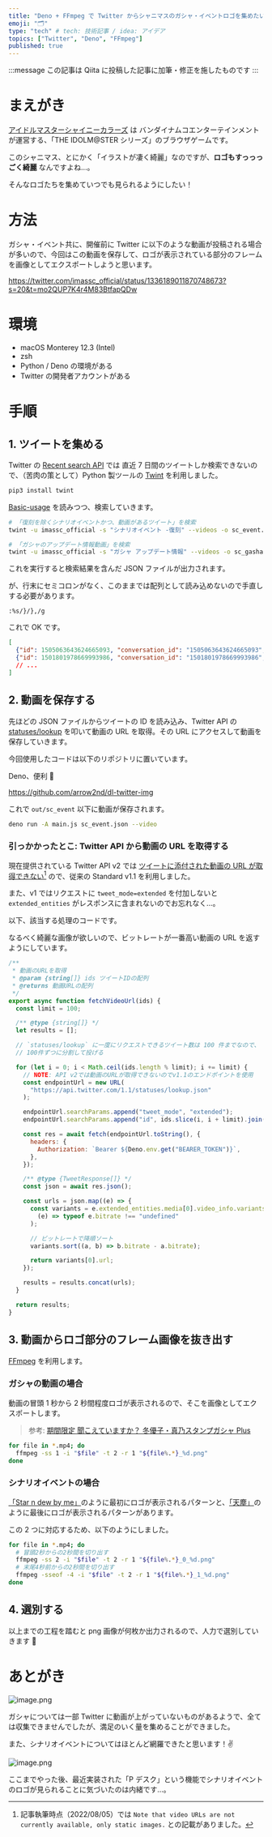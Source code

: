 ```yaml
---
title: "Deno + FFmpeg で Twitter からシャニマスのガシャ・イベントロゴを集めたい！"
emoji: "🗂"
type: "tech" # tech: 技術記事 / idea: アイデア
topics: ["Twitter", "Deno", "FFmpeg"]
published: true
---
```


:::message
この記事は Qiita に投稿した記事に加筆・修正を施したものです
:::

# まえがき

[アイドルマスターシャイニーカラーズ](https://shinycolors.idolmaster.jp) は バンダイナムコエンターテインメントが運営する、「THE IDOLM@STER シリーズ」のブラウザゲームです。

このシャニマス、とにかく「イラストが凄く綺麗」なのですが、**ロゴもすっっっごく綺麗** なんですよね...。

そんなロゴたちを集めていつでも見られるようにしたい！

# 方法

ガシャ・イベント共に、開催前に Twitter に以下のような動画が投稿される場合が多いので、今回はこの動画を保存して、ロゴが表示されている部分のフレームを画像としてエクスポートしようと思います。

https://twitter.com/imassc_official/status/1336189011870748673?s=20&t=mo2QUP7K4r4M83BtfapQDw

# 環境

- macOS Monterey 12.3 (Intel)
- zsh
- Python / Deno の環境がある
- Twitter の開発者アカウントがある

# 手順

## 1. ツイートを集める

Twitter の [Recent search API](https://developer.twitter.com/en/docs/twitter-api/tweets/search/api-reference) では 直近 7 日間のツイートしか検索できないので、（苦肉の策として）Python 製ツールの [Twint](https://github.com/twintproject/twint) を利用しました。

```sh
pip3 install twint
```

[Basic-usage](https://github.com/twintproject/twint/wiki/Basic-usage) を読みつつ、検索していきます。

```sh
# 「復刻を除くシナリオイベントかつ、動画があるツイート」を検索
twint -u imassc_official -s "シナリオイベント -復刻" --videos -o sc_event.json --json --limit 1000

# 「ガシャのアップデート情報動画」を検索
twint -u imassc_official -s "ガシャ アップデート情報" --videos -o sc_gasha.json --json --limit 1000
```

これを実行すると検索結果を含んだ JSON ファイルが出力されます。

が、行末にセミコロンがなく、このままでは配列として読み込めないので手直しする必要があります。

```vim:vim
:%s/}/},/g
```

これで OK です。

```jsonc:sc_gasha.json
[
  {"id": 1505063643624665093, "conversation_id": "1505063643624665093", "created_at": "2022-03-19 15:08:30 JST", "date": "2022-03-19", "time": "15:08:30", "timezone": "+0900", "user_id": 958615648799662080, "username": "imassc_official", "name": "アイドルマスター シャイニーカラーズ公式", "place": "", "tweet": "「期間限定 聞こえていますか？ 冬優子・真乃スタンプガシャPlus」のアップデート情報を動画でご紹介いたしますね～  #シャニマス #idolmaster  https://t.co/VvQuag1edY", "language": "ja", "mentions": [], "urls": [], "photos": [], "replies_count": 0, "retweets_count": 2280, "likes_count": 3776, "hashtags": ["シャニマス", "idolmaster"], "cashtags": [], "link": "https://twitter.com/imassc_official/status/1505063643624665093", "retweet": false, "quote_url": "https://twitter.com/imassc_official/status/1505063015292366848", "video": 1, "thumbnail": "https://pbs.twimg.com/ext_tw_video_thumb/1505063202748780546/pu/img/Z7_2g_k9kkNiMvKj.jpg", "near": "", "geo": "", "source": "", "user_rt_id": "", "user_rt": "", "retweet_id": "", "reply_to": [], "retweet_date": "", "translate": "", "trans_src": "", "trans_dest": ""},
  {"id": 1501801978669993986, "conversation_id": "1501801978669993986", "created_at": "2022-03-10 15:07:48 JST", "date": "2022-03-10", "time": "15:07:48", "timezone": "+0900", "user_id": 958615648799662080, "username": "imassc_official", "name": "アイドルマスター シャイニーカラーズ公式", "place": "", "tweet": "「SHEER 円香・愛依スタンプガシャ」のアップデート情報を動画でご紹介いたしますね～  #シャニマス #idolmaster  https://t.co/jS913EfKD2", "language": "ja", "mentions": [], "urls": [], "photos": [], "replies_count": 1, "retweets_count": 1951, "likes_count": 3322, "hashtags": ["シャニマス", "idolmaster"], "cashtags": [], "link": "https://twitter.com/imassc_official/status/1501801978669993986", "retweet": false, "quote_url": "https://twitter.com/imassc_official/status/1501801021454102530", "video": 1, "thumbnail": "https://pbs.twimg.com/ext_tw_video_thumb/1501801566273437698/pu/img/DoqJ66rj1-kgJLyA.jpg", "near": "", "geo": "", "source": "", "user_rt_id": "", "user_rt": "", "retweet_id": "", "reply_to": [], "retweet_date": "", "translate": "", "trans_src": "", "trans_dest": ""}
  // ...
]
```

## 2. 動画を保存する

先ほどの JSON ファイルからツイートの ID を読み込み、Twitter API の [statuses/lookup](https://developer.twitter.com/en/docs/twitter-api/v1/tweets/post-and-engage/api-reference/get-statuses-lookup) を叩いて動画の URL を取得。その URL にアクセスして動画を保存していきます。

今回使用したコードは以下のリポジトリに置いています。

Deno、便利 🦕

https://github.com/arrow2nd/dl-twitter-img

これで `out/sc_event` 以下に動画が保存されます。

```sh
deno run -A main.js sc_event.json --video
```

### 引っかかったとこ: Twitter API から動画の URL を取得する

現在提供されている Twitter API v2 では [ツイートに添付された動画の URL が取得できない](https://developer.twitter.com/en/docs/twitter-api/data-dictionary/object-model/media)[^1] ので、従来の Standard v1.1 を利用しました。

また、v1 ではリクエストに `tweet_mode=extended` を付加しないと `extended_entities` がレスポンスに含まれないのでお忘れなく...。

以下、該当する処理のコードです。

なるべく綺麗な画像が欲しいので、ビットレートが一番高い動画の URL を返すようにしています。

```js:twitter.js
/**
 * 動画のURLを取得
 * @param {string[]} ids ツイートIDの配列
 * @returns 動画URLの配列
 */
export async function fetchVideoUrl(ids) {
  const limit = 100;

  /** @type {string[]} */
  let results = [];

  // `statuses/lookup` に一度にリクエストできるツイート数は 100 件までなので、
  // 100件ずつに分割して投げる

  for (let i = 0; i < Math.ceil(ids.length % limit); i += limit) {
    // NOTE: API v2では動画のURLが取得できないのでv1.1のエンドポイントを使用
    const endpointUrl = new URL(
      "https://api.twitter.com/1.1/statuses/lookup.json"
    );

    endpointUrl.searchParams.append("tweet_mode", "extended");
    endpointUrl.searchParams.append("id", ids.slice(i, i + limit).join(","));

    const res = await fetch(endpointUrl.toString(), {
      headers: {
        Authorization: `Bearer ${Deno.env.get("BEARER_TOKEN")}`,
      },
    });

    /** @type {TweetResponse[]} */
    const json = await res.json();

    const urls = json.map((e) => {
      const variants = e.extended_entities.media[0].video_info.variants.filter(
        (e) => typeof e.bitrate !== "undefined"
      );

      // ビットレートで降順ソート
      variants.sort((a, b) => b.bitrate - a.bitrate);

      return variants[0].url;
    });

    results = results.concat(urls);
  }

  return results;
}
```

## 3. 動画からロゴ部分のフレーム画像を抜き出す

[FFmpeg](https://ffmpeg.org) を利用します。

### ガシャの動画の場合

動画の冒頭 1 秒から 2 秒間程度ロゴが表示されるので、そこを画像としてエクスポートします。

> 参考: [期間限定 聞こえていますか？ 冬優子・真乃スタンプガシャ Plus](https://twitter.com/imassc_official/status/1505063643624665093?s=20&t=U-gWeu_P5BN6BOClFyxFvw)

```sh
for file in *.mp4; do
  ffmpeg -ss 1 -i "$file" -t 2 -r 1 "${file%.*}_%d.png"
done
```

### シナリオイベントの場合

[「Star n dew by me」](https://twitter.com/imassc_official/status/1188742448941535232?s=20&t=U-gWeu_P5BN6BOClFyxFvw)のように最初にロゴが表示されるパターンと、[「天塵」](https://mobile.twitter.com/imassc_official/status/1276757401715314688)のように最後にロゴが表示されるパターンがあります。

この 2 つに対応するため、以下のようにしました。

```sh
for file in *.mp4; do
  # 冒頭2秒からの2秒間を切り出す
  ffmpeg -ss 2 -i "$file" -t 2 -r 1 "${file%.*}_0_%d.png"
  # 末尾4秒前からの2秒間を切り出す
  ffmpeg -sseof -4 -i "$file" -t 2 -r 1 "${file%.*}_1_%d.png"
done
```

## 4. 選別する

以上までの工程を踏むと png 画像が何枚か出力されるので、人力で選別していきます 💪

# あとがき

![image.png](/images/433909fc4f70c4/results.png)

ガシャについては一部 Twitter に動画が上がっていないものがあるようで、全ては収集できませんでしたが、満足のいく量を集めることができました。

また、シナリオイベントについてはほとんど網羅できたと思います！✌️

![image.png](/images/433909fc4f70c4/pdesk.png)

ここまでやった後、最近実装された「P デスク」という機能でシナリオイベントのロゴが見られることに気づいたのは内緒です...。

[^1]: 記事執筆時点（2022/08/05）では `Note that video URLs are not currently available, only static images.` との記載がありました。
